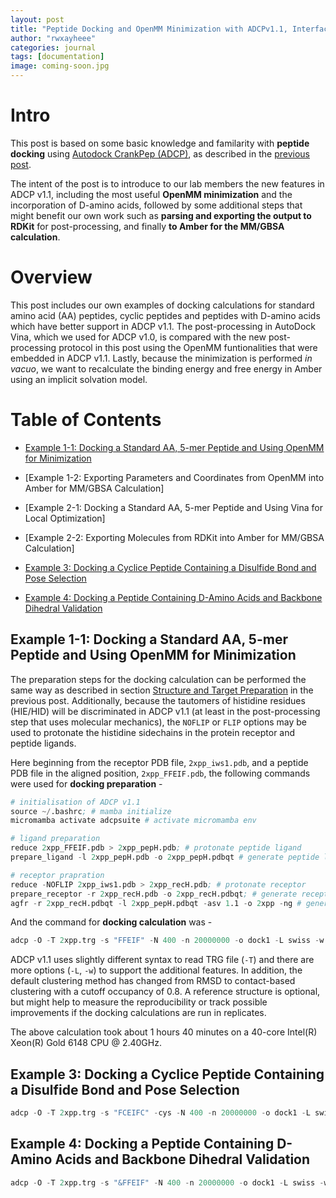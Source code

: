 ```yaml
---
layout: post
title: "Peptide Docking and OpenMM Minimization with ADCPv1.1, Interfacing RDKit, and MM/GBSA Calculation in Amber"
author: "rwxayheee"
categories: journal
tags: [documentation]
image: coming-soon.jpg
---
```


# Intro

This post is based on some basic knowledge and familarity with **peptide docking** using [Autodock CrankPep (ADCP)](https://ccsb.scripps.edu/adcp), as described in the [previous post](https://rwxayheee.github.io/Peptide-Docking-with-ADCP). 

The intent of the post is to introduce to our lab members the new features in ADCP v1.1, including the most useful **OpenMM minimization** and the incorporation of D-amino acids, followed by some additional steps that might benefit our own work such as **parsing and exporting the output to RDKit** for post-processing, and finally **to Amber for the MM/GBSA calculation**. 

# Overview

This post includes our own examples of docking calculations for standard amino acid (AA) peptides, cyclic peptides and peptides with D-amino acids which have better support in ADCP v1.1. The post-processing in AutoDock Vina, which we used for ADCP v1.0, is compared with the new post-processing protocol in this post using the OpenMM funtionalities that were embedded in ADCP v1.1. Lastly, because the minimization is performed *in vacuo*, we want to recalculate the binding energy and free energy in Amber using an implicit solvation model. 

# Table of Contents

* [Example 1-1: Docking a Standard AA, 5-mer Peptide and Using OpenMM for Minimization](#example-1-1-docking-a-standard-aa-5-mer-peptide-and-using-openmm-for-minimization)
* [Example 1-2: Exporting Parameters and Coordinates from OpenMM into Amber for MM/GBSA Calculation]

* [Example 2-1: Docking a Standard AA, 5-mer Peptide and Using Vina for Local Optimization]
* [Example 2-2: Exporting Molecules from RDKit into Amber for MM/GBSA Calculation]

* [Example 3: Docking a Cyclice Peptide Containing a Disulfide Bond and Pose Selection](#example-3-docking-a-cyclice-peptide-containing-a-disulfide-bond-and-pose-selection)

* [Example 4: Docking a Peptide Containing D-Amino Acids and Backbone Dihedral Validation](#example-4-docking-a-peptide-containing-d-amino-acids-and-backbone-dihedral-validation)

## Example 1-1: Docking a Standard AA, 5-mer Peptide and Using OpenMM for Minimization

The preparation steps for the docking calculation can be performed the same way as described in section [Structure and Target Preparation](https://rwxayheee.github.io/Peptide-Docking-with-ADCP#structure-and-target-preparation) in the previous post. Additionally, because the tautomers of histidine residues (HIE/HID) will be discriminated in ADCP v1.1 (at least in the post-processing step that uses molecular mechanics), the `NOFLIP` or `FLIP` options may be used to protonate the histidine sidechains in the protein receptor and peptide ligands. 

Here beginning from the receptor PDB file, `2xpp_iws1.pdb`, and a peptide PDB file in the aligned position, `2xpp_FFEIF.pdb`, the following commands were used for **docking preparation** - 

```s
# initialisation of ADCP v1.1
source ~/.bashrc; # mamba initialize
micromamba activate adcpsuite # activate micromamba env

# ligand preparation
reduce 2xpp_FFEIF.pdb > 2xpp_pepH.pdb; # protonate peptide ligand
prepare_ligand -l 2xpp_pepH.pdb -o 2xpp_pepH.pdbqt # generate peptide ligand PDBQT

# receptor prapration
reduce -NOFLIP 2xpp_iws1.pdb > 2xpp_recH.pdb; # protonate receptor
prepare_receptor -r 2xpp_recH.pdb -o 2xpp_recH.pdbqt; # generate receptor PDBQT
agfr -r 2xpp_recH.pdbqt -l 2xpp_pepH.pdbqt -asv 1.1 -o 2xpp -ng # generate receptor TRG, skip gradient calculation
```

And the command for **docking calculation** was - 

```s
adcp -O -T 2xpp.trg -s "FFEIF" -N 400 -n 20000000 -o dock1 -L swiss -w dock1 -ref 2xpp_pepH.pdb -nc 0.8 -c 40 &> dock1.log;
```

ADCP v1.1 uses slightly different syntax to read TRG file (`-T`) and there are more options (`-L`, `-w`) to support the additional features. In addition, the default clustering method has changed from RMSD to contact-based clustering with a cutoff occupancy of 0.8. A reference structure is optional, but might help to measure the reproducibility or track possible improvements if the docking calculations are run in replicates. 

The above calculation took about 1 hours 40 minutes on a 40-core Intel(R) Xeon(R) Gold 6148 CPU @ 2.40GHz. 

## Example 3: Docking a Cyclice Peptide Containing a Disulfide Bond and Pose Selection


```s
adcp -O -T 2xpp.trg -s "FCEIFC" -cys -N 400 -n 20000000 -o dock1 -L swiss -w dock1 -nc 0.8 -c 40 &> dock1.log;
```

## Example 4: Docking a Peptide Containing D-Amino Acids and Backbone Dihedral Validation

```s
adcp -O -T 2xpp.trg -s "&FFEIF" -N 400 -n 20000000 -o dock1 -L swiss -w dock1 -nc 0.8 -c 40 &> dock1.log;
```